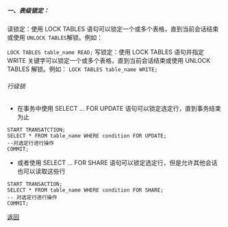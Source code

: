 ##### 一、表级锁定：
读锁定：使用 LOCK TABLES 语句可以锁定一个或多个表格，直到当前会话结束或使用 ```UNLOCK TABLES```解锁。例如：

``` LOCK TABLES table_name READ; ```
写锁定：使用 LOCK TABLES 语句并指定 WRITE 关键字可以锁定一个或多个表格，直到当前会话结束或使用 UNLOCK TABLES 解锁。例如：
``` LOCK TABLES table_name WRITE; ```

###### 行级锁
- 在事务中使用 SELECT ... FOR UPDATE 语句可以锁定选定行，直到事务结束为止
```
START TRANSATCTION;
SELECT * FROM table_name WHERE condition FOR UPDATE;
--对选定行进行操作
COMMIT;
```
- 或者使用 SELECT ... FOR SHARE 语句可以锁定选定行，但是允许其他会话也可以读取这些行
```
START TRANSACTION;
SELECT * FROM table_name WHERE condition FOR SHARE;
-- 对选定行进行操作
COMMIT;
```
[返回](../) 